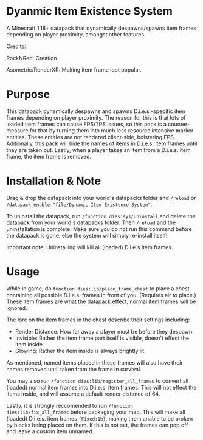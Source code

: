 # Dyanmic Item Existence System
A Minecraft 1.18+ datapack that dynamically despawns/spawns item frames depending on player proximity, amongst other features.

Credits:

RockNRed: Creation.

Asometric/RenderXR: Making item frame loot popular.

# Purpose

This datapack dynamically despawns and spawns D.i.e.s.-specific item frames depending on player proximity.
The reason for this is that lots of loaded item frames can cause FPS/TPS issues, so this pack is a counter-measure for that by turning them into much less resource intensive marker entities. These entities are not rendered client-side, bolstering FPS.
Aditionally, this pack will hide the names of items in D.i.e.s. item frames until they are taken out.
Lastly, when a player takes an item from a D.i.e.s. item frame, the item frame is removed.

# Installation & Note

Drag & drop the datapack into your world's datapacks folder and `/reload` or `/datapack enable "file/Dynamic Item Existence System"`.

To uninstall the datapack, run `/function dies:sys/uninstall` and delete the datapack from your world's datapacks folder.
Then `/reload` and the uninstallation is complete. Make sure you do not run this command before the datapack is gone, else the system will simply re-install itself!

Important note: Uninstalling will kill all (loaded) D.i.e.s item frames.

# Usage

While in game, do `function dies:lib/place_frame_chest` to place a chest containing all possible D.i.e.s. frames in front of you. (Requires air to place.)
These item frames are what the datapack effect, normal item frames will be ignored.

The lore on the item frames in the chest describe their settings including:
- Render Distance: How far away a player must be before they despawn.
- Invisible: Rather the item frame part itself is visible, doesn't effect the item inside.
- Glowing: Rather the item inside is always brightly lit.

As mentioned, named items placed in these frames will also have their names removed until taken from the frame in survival.

You may also run `/function dies:lib/register_all_frames` to convert all (loaded) normal item frames into D.i.e.s. item frames. This will not effect the items inside, and will assume a default render distance of 64.

Lastly, it is strongly reccomended to run `/function dies:lib/fix_all_frames` before packaging your map. This will make all (loaded) D.i.e.s. item frames `{Fixed:1b}`, making them unable to be broken by blocks being placed on them. If this is not set, the frames can pop off and leave a custom item unnamed.